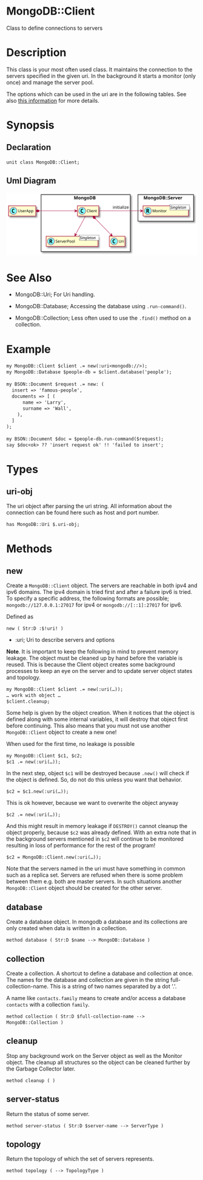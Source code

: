 MongoDB::Client
===============

Class to define connections to servers

Description
===========

This class is your most often used class. It maintains the connection to the servers specified in the given uri. In the background it starts a monitor (only once) and manage the server pool.

The options which can be used in the uri are in the following tables. See also [this information](https://docs.mongodb.com/manual/reference/connection-string/#connection-string-options) for more details.

Synopsis
========

Declaration
-----------

    unit class MongoDB::Client;

Uml Diagram
-----------

![](images/Client.svg)

See Also
========

  * MongoDB::Uri; For Uri handling.

  * MongoDB::Database; Accessing the database using `.run-command()`.

  * MongoDB::Collection; Less often used to use the `.find()` method on a collection.

Example
=======

    my MongoDB::Client $client .= new(:uri<mongodb://>);
    my MongoDB::Database $people-db = $client.database('people');

    my BSON::Document $request .= new: (
      insert => 'famous-people',
      documents => [ (
          name => 'Larry',
          surname => 'Wall',
        ),
      ]
    );

    my BSON::Document $doc = $people-db.run-command($request);
    say $doc<ok> ?? 'insert request ok' !! 'failed to insert';

Types
=====

uri-obj
-------

The uri object after parsing the uri string. All information about the connection can be found here such as host and port number.

    has MongoDB::Uri $.uri-obj;

Methods
=======

new
---

Create a `MongoDB::Client` object. The servers are reachable in both ipv4 and ipv6 domains. The ipv4 domain is tried first and after a failure ipv6 is tried. To specify a specific address, the following formats are possible; `mongodb://127.0.0.1:27017` for ipv4 or `mongodb://[::1]:27017` for ipv6.

Defined as

    new ( Str:D :$!uri! )

  * :uri; Uri to describe servers and options

**Note**. It is important to keep the following in mind to prevent memory leakage. The object must be cleaned up by hand before the variable is reused. This is because the Client object creates some background processes to keep an eye on the server and to update server object states and topology.

    my MongoDB::Client $client .= new(:uri(…));
    … work with object …
    $client.cleanup;

Some help is given by the object creation. When it notices that the object is defined along with some internal variables, it will destroy that object first before continuing. This also means that you must not use another `MongoDB::Client` object to create a new one!

When used for the first time, no leakage is possible

    my MongoDB::Client $c1, $c2;
    $c1 .= new(:uri(…));

In the next step, object `$c1` will be destroyed because `.new()` will check if the object is defined. So, do not do this unless you want that behavior.

    $c2 = $c1.new(:uri(…));

This is ok however, because we want to overwrite the object anyway

    $c2 .= new(:uri(…));

And this might result in memory leakage if `DESTROY()` cannot cleanup the object properly, because `$c2` was already defined. With an extra note that in the background servers mentioned in `$c2` will continue to be monitored resulting in loss of performance for the rest of the program!

    $c2 = MongoDB::Client.new(:uri(…));

Note that the servers named in the uri must have something in common such as a replica set. Servers are refused when there is some problem between them e.g. both are master servers. In such situations another `MongoDB::Client` object should be created for the other server.

database
--------

Create a database object. In mongodb a database and its collections are only created when data is written in a collection.

    method database ( Str:D $name --> MongoDB::Database )

collection
----------

Create a collection. A shortcut to define a database and collection at once. The names for the database and collection are given in the string full-collection-name. This is a string of two names separated by a dot '.'.

A name like `contacts.family` means to create and/or access a database `contacts` with a collection `family`.

    method collection ( Str:D $full-collection-name --> MongoDB::Collection )

cleanup
-------

Stop any background work on the Server object as well as the Monitor object. The cleanup all structures so the object can be cleaned further by the Garbage Collector later.

    method cleanup ( )

server-status
-------------

Return the status of some server.

    method server-status ( Str:D $server-name --> ServerType )

topology
--------

Return the topology of which the set of servers represents.

    method topology ( --> TopologyType )

